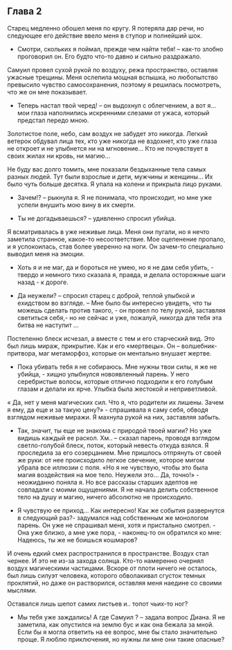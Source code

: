## Глава 2

Старец медленно обошел меня по кругу. Я потеряла дар речи, но следующее его действие ввело меня в ступор и полнейший
шок.

- Смотри, скольких я поймал, прежде чем найти тебя! – как-то злобно проговорил он. Его будто что-то давно и сильно
  раздражало.

Самуил провел сухой рукой по воздуху, режа пространство, оставляя ужасные трещины. Меня ослепила мощная вспышка, но
любопытство превысило чувство самосохранения, поэтому я решилась посмотреть, что же он мне показывает.

- Теперь настал твой черед! – он выдохнул с облегчением, а вот я… мои глаза наполнились искренними слезами от ужаса,
  который предстал передо мною.

Золотистое поле, небо, сам воздух не забудет это никогда. Легкий ветерок обдувал лица тех, кто уже никогда не вздохнет,
кто уже глаза не откроет и не улыбнется ни на мгновение… Кто не почувствует в своих жилах ни кровь, ни магию…

Не буду вас долго томить, мне показали бездыханные тела самых разных людей. Тут были взрослые и дети, мужчины и женщины…
Их было чуть больше десятка. Я упала на колени и прикрыла лицо руками.

- Зачем!? – рыкнула я. Я не понимала, что происходит, но мне уже успели внушить мою вину в их смерти.

- Ты не догадываешься? – удивленно спросил убийца.

Я всматривалась в уже неживые лица. Меня они пугали, но я нечто заметила странное, какое-то несоответствие. Мое
оцепенение пропало, и я успокоилась, став более уверенно на ноги. Он зачем-то специально выводил меня на эмоции.

- Хоть я и не маг, да и бороться не умею, но я не дам себя убить, - твердо и немного тихо сказала я, правда, и делала
  осторожные шаги назад - к дороге.

- Да неужели? – спросил старец с доброй, теплой улыбкой и ехидством во взгляде. – Мне было бы интересно увидеть, что ты
  можешь сделать против такого, - он провел по телу рукой, заставляя светиться себя,- но не сейчас и уже, пожалуй,
  никогда для тебя эта битва не наступит …

Постепенно блеск исчезал, а вместе с тем и его старческий вид. Это был лишь мираж, прикрытие. Как и его «мертвецы». Он –
волшебник-притвора, маг метаморфоз, которые он ментально внушает жертве.

- Пока убивать тебя я не собираюсь. Мне нужны твои силы, я же не убийца, - хищно улыбнулся новоявленный парень. У него
  серебристые волосы, которые отлично подходили к его голубым глазам и делали их ярче. Улыбка была жестокой и
  неприветливой.

« Да, нет у меня магических сил. Что я, что родители их лишены. Зачем я ему, да еще и за такую цену?» - спрашивала я
саму себя, обводя взглядом неживые миражи. Я махнула рукой на них, заставляя забыть.

- Так, значит, ты еще не знакома с природой твоей магии? Но уже видишь каждый ее раскол. Хм.. – сказал парень, проводя
  взглядом светло-голубой блеск, поток, который невесть откуда взялся. Я проследила за его созерцанием. Мне пришлось
  отпрянуть от своей же руки: от нее происходило легкое свечение, которое мигом убрала все иллюзии с поля. «Но я не
  чувствую, чтобы это была магия воздействия на мое тело. Неужели это… Да, точно!» - неожиданно поняла я. Но все
  рассказы старших адептов не совпадали с моими ощущениями. Я не начала делить собственное тело на душу и магию, ничего
  абсолютно не происходило.

- Я чувствую ее приход... Как интересно! Как же события развернутся в следующий раз?- задумался над собственным же
  монологом парень. Он уже не спрашивал меня, хотя и пристально смотрел. - Она уже близко, а мне уже пора, - наконец-то
  он обратился ко мне: Надеюсь, ты же не боишься кошмаров?

И очень едкий смех распространился в пространстве. Воздух стал чернее. И это не из-за захода солнца. Кто-то намеренно
очернял воздух магическими частицами. Вскоре от плоти ничего не осталось, был лишь силуэт человека, которого обволакивал
сгусток темных проклятий, но даже он растворился, оставляя меня наедине со своими мыслями.

Оставался лишь шепот самих листьев и.. топот чьих-то ног?

- Мы тебя уже заждались! А где Самуил ? – задала вопрос Диана. Я не заметила, как опустился на землю бус и как она
  бежала за мной. Если бы я могла ответить на ее вопрос, мне бы стало значительно проще. Я люблю приключения, но нужны
  ли мне они такие опасные?
